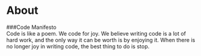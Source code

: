 # About
###Code Manifesto  
Code is like a poem. We code for joy. We believe writing code is a lot of hard work, and the only way it can be worth is by enjoying it. When there is no longer joy in writing code, the best thing to do is stop. 
